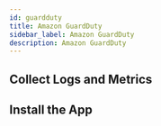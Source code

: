 ```yaml
---
id: guardduty
title: Amazon GuardDuty
sidebar_label: Amazon GuardDuty
description: Amazon GuardDuty
---
```



## Collect Logs and Metrics

## Install the App
